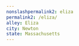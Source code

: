 ```yaml
---
﻿nonslashpermalink2: eliza
permalink2: /eliza/
alley: Eliza
city: Newton
state: Massachusetts
---
```

